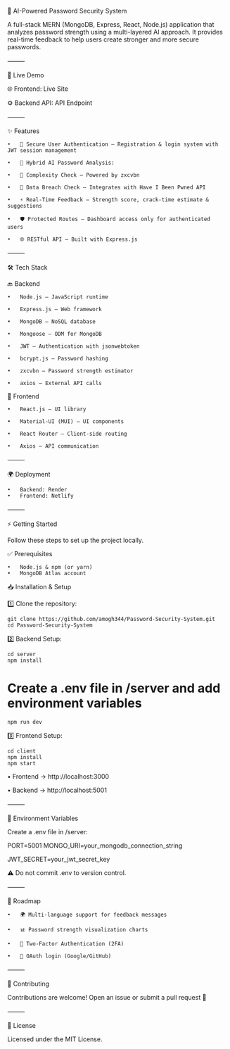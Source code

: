 🔐 AI-Powered Password Security System

A full-stack MERN (MongoDB, Express, React, Node.js) application that analyzes password strength using a multi-layered AI approach. It provides real-time feedback to help users create stronger and more secure passwords.

⸻

🚀 Live Demo

🌐 Frontend: Live Site 

⚙️ Backend API: API Endpoint

⸻

✨ Features

	•	🔑 Secure User Authentication – Registration & login system with JWT session management

	•	🤖 Hybrid AI Password Analysis:

	•	🧮 Complexity Check – Powered by zxcvbn
    
	•	🔎 Data Breach Check – Integrates with Have I Been Pwned API

	•	⚡ Real-Time Feedback – Strength score, crack-time estimate & suggestions

	•	🛡️ Protected Routes – Dashboard access only for authenticated users

	•	🌐 RESTful API – Built with Express.js

⸻

🛠️ Tech Stack

🔙 Backend

	•	Node.js – JavaScript runtime

	•	Express.js – Web framework

	•	MongoDB – NoSQL database

	•	Mongoose – ODM for MongoDB

	•	JWT – Authentication with jsonwebtoken

	•	bcrypt.js – Password hashing

	•	zxcvbn – Password strength estimator

	•	axios – External API calls

🎨 Frontend

	•	React.js – UI library

	•	Material-UI (MUI) – UI components

	•	React Router – Client-side routing

	•	Axios – API communication

⸻

🌍 Deployment

	•	Backend: Render
	•	Frontend: Netlify

⸻

⚡ Getting Started

Follow these steps to set up the project locally.

✅ Prerequisites

	•	Node.js & npm (or yarn)
	•	MongoDB Atlas account

📥 Installation & Setup

1️⃣ Clone the repository:

    git clone https://github.com/amogh344/Password-Security-System.git
    cd Password-Security-System

2️⃣ Backend Setup:

    cd server
    npm install

# Create a .env file in /server and add environment variables
    npm run dev

3️⃣ Frontend Setup:

    cd client
    npm install
    npm start

•	Frontend → http://localhost:3000

•	Backend → http://localhost:5001

⸻

🔧 Environment Variables

Create a .env file in /server:

PORT=5001
MONGO_URI=your_mongodb_connection_string

JWT_SECRET=your_jwt_secret_key


⚠️ Do not commit .env to version control.

⸻

📌 Roadmap

	•	🌍 Multi-language support for feedback messages

	•	📊 Password strength visualization charts

	•	🔐 Two-Factor Authentication (2FA)

	•	🔗 OAuth login (Google/GitHub)

⸻

🤝 Contributing

Contributions are welcome!
Open an issue or submit a pull request 🚀

⸻

📜 License

Licensed under the MIT License.
